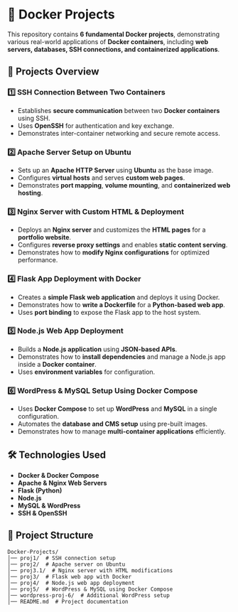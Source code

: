 # 🚀 Docker Projects  

This repository contains **6 fundamental Docker projects**, demonstrating various real-world applications of **Docker containers**, including **web servers, databases, SSH connections, and containerized applications**.  

## 📌 Projects Overview  

### 1️⃣ **SSH Connection Between Two Containers**  
- Establishes **secure communication** between two **Docker containers** using SSH.  
- Uses **OpenSSH** for authentication and key exchange.  
- Demonstrates inter-container networking and secure remote access.  

### 2️⃣ **Apache Server Setup on Ubuntu**  
- Sets up an **Apache HTTP Server** using **Ubuntu** as the base image.  
- Configures **virtual hosts** and serves **custom web pages**.  
- Demonstrates **port mapping**, **volume mounting**, and **containerized web hosting**.  

### 3️⃣ **Nginx Server with Custom HTML & Deployment**  
- Deploys an **Nginx server** and customizes the **HTML pages** for a **portfolio website**.  
- Configures **reverse proxy settings** and enables **static content serving**.  
- Demonstrates how to **modify Nginx configurations** for optimized performance.  

### 4️⃣ **Flask App Deployment with Docker**  
- Creates a **simple Flask web application** and deploys it using Docker.  
- Demonstrates how to **write a Dockerfile** for a **Python-based web app**.  
- Uses **port binding** to expose the Flask app to the host system.  

### 5️⃣ **Node.js Web App Deployment**  
- Builds a **Node.js application** using **JSON-based APIs**.  
- Demonstrates how to **install dependencies** and manage a Node.js app inside a **Docker container**.  
- Uses **environment variables** for configuration.  

### 6️⃣ **WordPress & MySQL Setup Using Docker Compose**  
- Uses **Docker Compose** to set up **WordPress** and **MySQL** in a single configuration.  
- Automates the **database and CMS setup** using pre-built images.  
- Demonstrates how to manage **multi-container applications** efficiently.  

## 🛠️ Technologies Used  
- **Docker & Docker Compose**  
- **Apache & Nginx Web Servers**  
- **Flask (Python)**  
- **Node.js**  
- **MySQL & WordPress**  
- **SSH & OpenSSH**  

## 📂 Project Structure  
```plaintext
Docker-Projects/
│── proj1/  # SSH connection setup
│── proj2/  # Apache server on Ubuntu
│── proj3.1/  # Nginx server with HTML modifications
│── proj3/  # Flask web app with Docker
│── proj4/  # Node.js web app deployment
│── proj5/  # WordPress & MySQL using Docker Compose
│── wordpress-proj-6/  # Additional WordPress setup
│── README.md  # Project documentation
